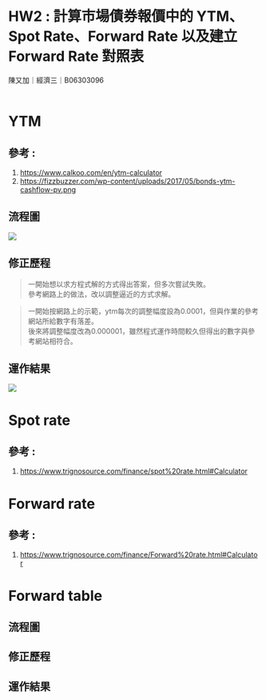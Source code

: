# HW2 : 計算市場債券報價中的 YTM、Spot Rate、Forward Rate 以及建立 Forward Rate 對照表
陳又加｜經濟三｜B06303096 <br>
<br>
# YTM
## 參考 :<br>
1. https://www.calkoo.com/en/ytm-calculator <br>
2. https://fizzbuzzer.com/wp-content/uploads/2017/05/bonds-ytm-cashflow-pv.png

## 流程圖
![](https://i.imgur.com/kzAFtHg.png)

## 修正歷程
> 一開始想以求方程式解的方式得出答案，但多次嘗試失敗。<br>
參考網路上的做法，改以調整逼近的方式求解。

>一開始按網路上的示範，ytm每次的調整幅度設為0.0001，但與作業的參考網站所給數字有落差。<br>
後來將調整幅度改為0.000001，雖然程式運作時間較久但得出的數字與參考網站相符合。

## 運作結果
![](https://i.imgur.com/LIRQaJm.png)

# Spot rate
## 參考 :<br>
1. https://www.trignosource.com/finance/spot%20rate.html#Calculator

# Forward rate
## 參考 :<br>
1. https://www.trignosource.com/finance/Forward%20rate.html#Calculator

# Forward table
## 流程圖

## 修正歷程

## 運作結果
